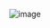 ![image](https://github.com/mainangaruiya/-web-development-/assets/100405059/3006fc19-07ec-4778-b343-98b425dd8e8b)

